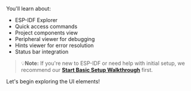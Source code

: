 You'll learn about:
- ESP-IDF Explorer
- Quick access commands
- Project components view
- Peripheral viewer for debugging
- Hints viewer for error resolution
- Status bar integration

> 💡**Note:** If you're new to ESP-IDF or need help with initial setup, we recommend our **[Start Basic Setup Walkthrough](command:espIdf.startBasicSetupWalkthrough)** first.



Let's begin exploring the UI elements!